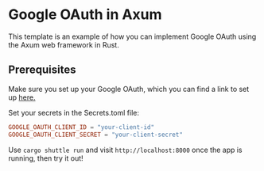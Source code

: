 # Google OAuth in Axum

This template is an example of how you can implement Google OAuth using the Axum web framework in Rust.

## Prerequisites

Make sure you set up your Google OAuth, which you can find a link to set up [here.](https://console.cloud.google.com/apis/dashboard)

Set your secrets in the Secrets.toml file:

```toml
GOOGLE_OAUTH_CLIENT_ID = "your-client-id"
GOOGLE_OAUTH_CLIENT_SECRET = "your-client-secret"
```

Use `cargo shuttle run` and visit `http://localhost:8000` once the app is running, then try it out!
